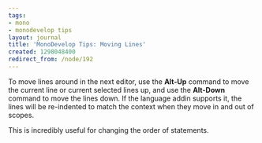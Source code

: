 ```yaml
---
tags:
- mono
- monodevelop tips
layout: journal
title: 'MonoDevelop Tips: Moving Lines'
created: 1298048400
redirect_from: /node/192
---
```

To move lines around in the next editor, use the <strong>Alt-Up</strong> command to move the current line or current selected lines up, and use the <strong>Alt-Down</strong> command to move the lines down. If the language addin supports it, the lines will be re-indented to match the context when they move in and out of scopes.

This is incredibly useful for changing the order of statements.
